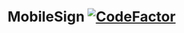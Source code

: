 # MobileSign [![CodeFactor](https://www.codefactor.io/repository/github/cameroncruz/mobilesign/badge)](https://www.codefactor.io/repository/github/cameroncruz/mobilesign)
